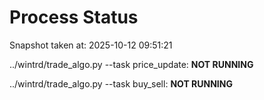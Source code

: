# Process Status

Snapshot taken at: 2025-10-12 09:51:21

../wintrd/trade_algo.py --task price_update: **NOT RUNNING**

../wintrd/trade_algo.py --task buy_sell: **NOT RUNNING**

